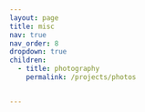 ```yaml
---
layout: page
title: misc
nav: true
nav_order: 8
dropdown: true
children:
  - title: photography
    permalink: /projects/photos


---
```

